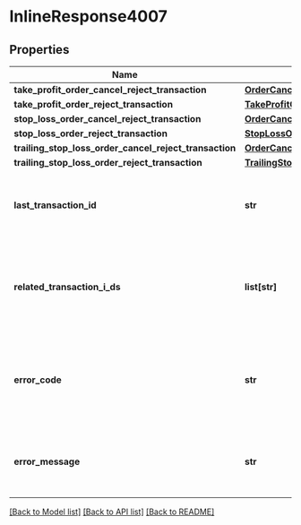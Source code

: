 # InlineResponse4007

## Properties
Name | Type | Description | Notes
------------ | ------------- | ------------- | -------------
**take_profit_order_cancel_reject_transaction** | [**OrderCancelRejectTransaction**](OrderCancelRejectTransaction.md) |  | [optional] 
**take_profit_order_reject_transaction** | [**TakeProfitOrderRejectTransaction**](TakeProfitOrderRejectTransaction.md) |  | [optional] 
**stop_loss_order_cancel_reject_transaction** | [**OrderCancelRejectTransaction**](OrderCancelRejectTransaction.md) |  | [optional] 
**stop_loss_order_reject_transaction** | [**StopLossOrderRejectTransaction**](StopLossOrderRejectTransaction.md) |  | [optional] 
**trailing_stop_loss_order_cancel_reject_transaction** | [**OrderCancelRejectTransaction**](OrderCancelRejectTransaction.md) |  | [optional] 
**trailing_stop_loss_order_reject_transaction** | [**TrailingStopLossOrderRejectTransaction**](TrailingStopLossOrderRejectTransaction.md) |  | [optional] 
**last_transaction_id** | **str** | The ID of the most recent Transaction created for the Account. | [optional] 
**related_transaction_i_ds** | **list[str]** | The IDs of all Transactions that were created while satisfying the request. | [optional] 
**error_code** | **str** | The code of the error that has occurred. This field may not be returned for some errors. | [optional] 
**error_message** | **str** | The human-readable description of the error that has occurred. | [optional] 

[[Back to Model list]](../README.md#documentation-for-models) [[Back to API list]](../README.md#documentation-for-api-endpoints) [[Back to README]](../README.md)


